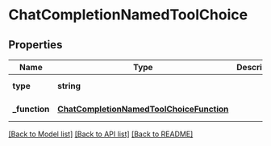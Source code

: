 # ChatCompletionNamedToolChoice

## Properties
Name | Type | Description | Notes
------------ | ------------- | ------------- | -------------
**type** | **string** |  | [default to null]
**_function** | [**ChatCompletionNamedToolChoiceFunction**](ChatCompletionNamedToolChoiceFunction.md) |  | [default to null]

[[Back to Model list]](../README.md#documentation-for-models) [[Back to API list]](../README.md#documentation-for-api-endpoints) [[Back to README]](../README.md)


